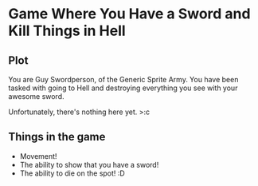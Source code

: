 # Game Where You Have a Sword and Kill Things in Hell

## Plot 
You are Guy Swordperson, of the Generic Sprite Army. You have been tasked with going to Hell and destroying everything you see with your awesome sword.

Unfortunately, there's nothing here yet. >:c

## Things in the game
- Movement!
- The ability to show that you have a sword!
- The ability to die on the spot! :D
